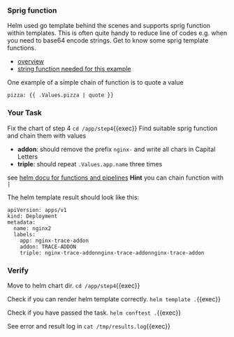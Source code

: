 ### Sprig function

Helm used go template behind the scenes and supports sprig function within templates.
This is often quite handy to reduce line of codes e.g. when you need to base64 encode strings.
Get to know some sprig template functions.
* [overview](http://masterminds.github.io/sprig/)
* [string function needed for this example](http://masterminds.github.io/sprig/strings.html)

One example of a simple chain of function is to quote a value
```
pizza: {{ .Values.pizza | quote }}
```

### Your Task

Fix the chart of step 4 `cd /app/step4`{{exec}}
Find suitable sprig function and chain them with values

* **addon**: should remove the prefix `nginx-` and write all chars in Capital Letters
* **triple**: should repeat `.Values.app.name` three times

see [helm docu for functions and pipelines](https://helm.sh/docs/chart_template_guide/functions_and_pipelines/)
**Hint** you can chain function with `|`

The helm template result should look like this:
```
apiVersion: apps/v1
kind: Deployment
metadata:
  name: nginx2
  labels:
    app: nginx-trace-addon
    addon: TRACE-ADDON
    triple: nginx-trace-addonnginx-trace-addonnginx-trace-addon
```

### Verify

Move to helm chart dir.
`cd /app/step4`{{exec}}

Check if you can render helm template correctly.
`helm template .`{{exec}}

Check if you have passed the task.
`helm conftest .`{{exec}}

See error and result log in
`cat /tmp/results.log`{{exec}}

